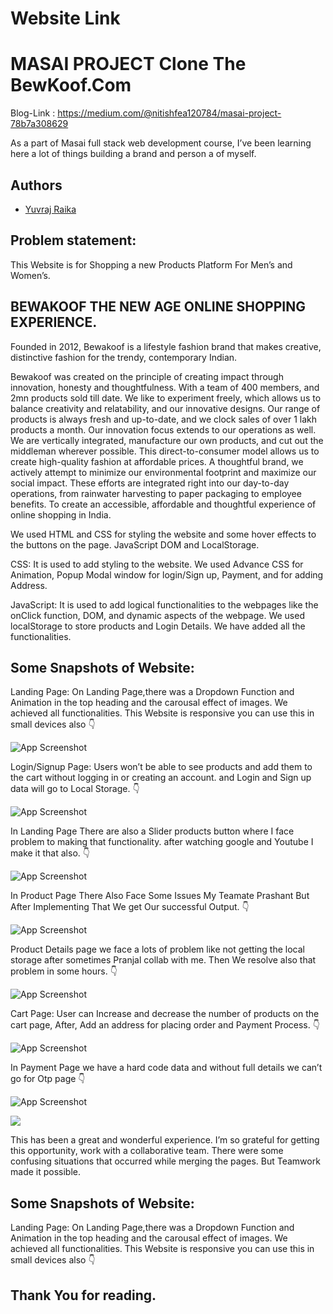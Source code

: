 
# Website Link 



# MASAI PROJECT Clone The BewKoof.Com

Blog-Link : https://medium.com/@nitishfea120784/masai-project-78b7a308629

As a part of Masai full stack web development course, I’ve been learning here a lot of things building a brand and person a of myself.

## Authors

- [Yuvraj Raika ](https://github.com/yuvrajraika07)


## Problem statement:
This Website is for Shopping a new Products Platform For Men’s and Women’s.
## BEWAKOOF THE NEW AGE ONLINE SHOPPING EXPERIENCE.
Founded in 2012, Bewakoof is a lifestyle fashion brand that makes creative, distinctive fashion for the trendy, contemporary Indian.

 Bewakoof was created on the principle of creating impact through innovation, honesty and thoughtfulness.
With a team of 400 members, and 2mn products sold till date. We like to experiment freely, which allows us to balance creativity and relatability, and our innovative designs. Our range of products is always fresh and up-to-date, and we clock sales of over 1 lakh products a month. Our innovation focus extends to our operations as well. We are vertically integrated, manufacture our own products, and cut out the middleman wherever possible. This direct-to-consumer model allows us to create high-quality fashion at affordable prices. A thoughtful brand, we actively attempt to minimize our environmental footprint and maximize our social impact. These efforts are integrated right into our day-to-day operations, from rainwater harvesting to paper packaging to employee benefits. To create an accessible, affordable and thoughtful experience of online shopping in India.

We used HTML and CSS for styling the website and some hover effects to the buttons on the page. JavaScript DOM and LocalStorage.

CSS: It is used to add styling to the website. We used Advance CSS for Animation, Popup Modal window for login/Sign up, Payment, and for adding Address.

JavaScript: It is used to add logical functionalities to the webpages like the onClick function, DOM, and dynamic aspects of the webpage. We used localStorage to store products and Login Details. We have added all the functionalities.
## Some Snapshots of Website:
Landing Page: On Landing Page,there was a Dropdown Function and Animation in the top heading and the carousal effect of images. We achieved all functionalities. This Website is responsive you can use this in small devices also 👇


![App Screenshot](https://miro.medium.com/max/1000/1*Uj5gTNw0MN8SB9ti3ypaEQ.png)

Login/Signup Page: Users won’t be able to see products and add them to the cart without logging in or creating an account. and Login and Sign up data will go to Local Storage. 👇

![App Screenshot](https://miro.medium.com/max/1000/1*Q5ryGIVRe5_z8vGPaXYYAA.png)

In Landing Page There are also a Slider products button where I face problem to making that functionality. after watching google and Youtube I make it that also. 👇

![App Screenshot](https://miro.medium.com/max/1000/1*8YJG7rYKdXOdWIavSak7QA.png)

In Product Page There Also Face Some Issues My Teamate Prashant But After Implementing That We get Our successful Output. 👇

![App Screenshot](https://miro.medium.com/max/1000/1*BSmqwKSMDuNGQQmLB8NFxw.png)

Product Details page we face a lots of problem like not getting the local storage after sometimes Pranjal collab with me. Then We resolve also that problem in some hours. 👇

![App Screenshot](https://miro.medium.com/max/1000/1*CVqgsmkVwwIU9H2zO9MVgQ.png)

Cart Page: User can Increase and decrease the number of products on the cart page, After, Add an address for placing order and Payment Process. 👇

![App Screenshot](https://miro.medium.com/max/1000/1*JLccblsiSDWJbiremEGRfw.png)

In Payment Page we have a hard code data and without full details we can’t go for Otp page 👇

![App Screenshot](https://miro.medium.com/max/1000/1*-fHcl6qs2IafNQzZocZQfw.png)


 <img src="https://imgur.com/a/AqAPgIK.gif">

This has been a great and wonderful experience. I’m so grateful for getting this opportunity, work with a collaborative team. There were some confusing situations that occurred while merging the pages. But Teamwork made it possible.



## Some Snapshots of Website:
Landing Page: On Landing Page,there was a Dropdown Function and Animation in the top heading and the carousal effect of images. We achieved all functionalities. This Website is responsive you can use this in small devices also 👇

## Thank You for reading.
